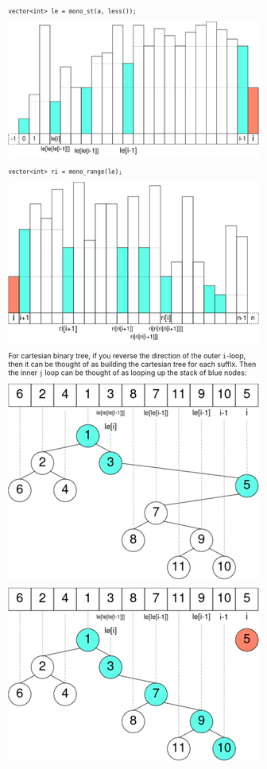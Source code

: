 `vector<int> le = mono_st(a, less());`

![](mono_stack_le.png)

`vector<int> ri = mono_range(le);`

![](mono_stack_ri.png)

For cartesian binary tree, if you reverse the direction of the outer `i`-loop,
    then it can be thought of as building the cartesian tree for each suffix.
    Then the inner `j` loop can be thought of as looping up the stack of blue nodes:

![](cartesian_binary_tree_reversed_after.png)

![](cartesian_binary_tree_reversed_before.png)
